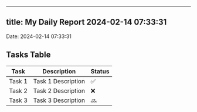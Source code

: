 
---
title: My Daily Report 2024-02-14 07:33:31
---

Date: 2024-02-14 07:33:31

## Tasks Table

| Task | Description | Status |
|------|-------------|--------|
| Task 1 | Task 1 Description | ✅ |
| Task 2 | Task 2 Description | ❌ |
| Task 3 | Task 3 Description | 🔜 |
